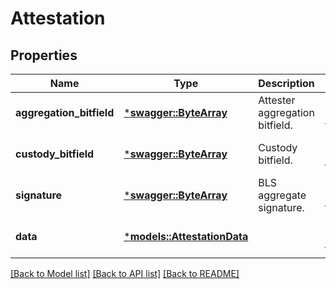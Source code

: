 # Attestation

## Properties
Name | Type | Description | Notes
------------ | ------------- | ------------- | -------------
**aggregation_bitfield** | [***swagger::ByteArray**](ByteArray.md) | Attester aggregation bitfield. | [optional] [default to None]
**custody_bitfield** | [***swagger::ByteArray**](ByteArray.md) | Custody bitfield. | [optional] [default to None]
**signature** | [***swagger::ByteArray**](ByteArray.md) | BLS aggregate signature. | [optional] [default to None]
**data** | [***models::AttestationData**](AttestationData.md) |  | [optional] [default to None]

[[Back to Model list]](../README.md#documentation-for-models) [[Back to API list]](../README.md#documentation-for-api-endpoints) [[Back to README]](../README.md)


